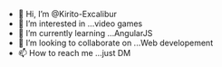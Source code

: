- 👋 Hi, I’m @Kirito-Excalibur
- 👀 I’m interested in ...video games
- 🌱 I’m currently learning ...AngularJS
- 💞️ I’m looking to collaborate on ...Web developement
- 📫 How to reach me ...just DM

<!---
Kirito-Excalibur/Kirito-Excalibur is a ✨ special ✨ repository because its `README.md` (this file) appears on your GitHub profile.
You can click the Preview link to take a look at your changes.
--->
